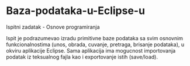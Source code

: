 # Baza-podataka-u-Eclipse-u
Ispitni zadatak - Osnove programiranja

Ispit je podrazumevao izradu primitivne baze podataka sa svim osnovnim funkcionalnostima (unos, obrada, cuvanje, pretraga, brisanje podataka), u okviru aplikacije Eclipse.
Sama aplikacija ima mogucnost importovanja podatak iz teksualnog fajla kao i exportovanje istih (save/load).
